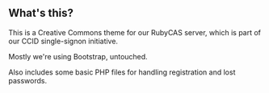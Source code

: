 ## What's this?

This is a Creative Commons theme for our RubyCAS server, which is part
of our CCID single-signon initiative.

Mostly we're using Bootstrap, untouched.

Also includes some basic PHP files for handling registration and lost passwords.
